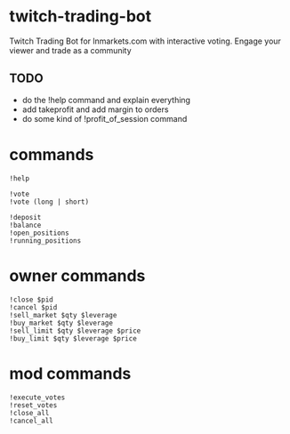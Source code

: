 # twitch-trading-bot
Twitch Trading Bot for lnmarkets.com with interactive voting. Engage your viewer and trade as a community

## TODO
* do the !help command and explain everything
* add takeprofit and add margin to orders
* do some kind of !profit_of_session command

# commands

```
!help

!vote
!vote (long | short)

!deposit
!balance
!open_positions
!running_positions

```
# owner commands
```
!close $pid
!cancel $pid
!sell_market $qty $leverage
!buy_market $qty $leverage
!sell_limit $qty $leverage $price
!buy_limit $qty $leverage $price
```

# mod commands
```
!execute_votes
!reset_votes
!close_all
!cancel_all
```
